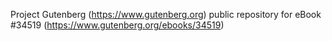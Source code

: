 Project Gutenberg (https://www.gutenberg.org) public repository for eBook #34519 (https://www.gutenberg.org/ebooks/34519)

